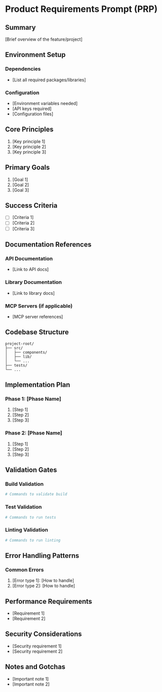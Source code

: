# Product Requirements Prompt (PRP)

## Summary

[Brief overview of the feature/project]

## Environment Setup

### Dependencies
- [List all required packages/libraries]

### Configuration
- [Environment variables needed]
- [API keys required]
- [Configuration files]

## Core Principles

1. [Key principle 1]
2. [Key principle 2]
3. [Key principle 3]

## Primary Goals

1. [Goal 1]
2. [Goal 2]
3. [Goal 3]

## Success Criteria

- [ ] [Criteria 1]
- [ ] [Criteria 2]
- [ ] [Criteria 3]

## Documentation References

### API Documentation
- [Link to API docs]

### Library Documentation
- [Link to library docs]

### MCP Servers (if applicable)
- [MCP server references]

## Codebase Structure

```
project-root/
├── src/
│   ├── components/
│   ├── lib/
│   └── ...
├── tests/
└── ...
```

## Implementation Plan

### Phase 1: [Phase Name]
1. [Step 1]
2. [Step 2]
3. [Step 3]

### Phase 2: [Phase Name]
1. [Step 1]
2. [Step 2]
3. [Step 3]

## Validation Gates

### Build Validation
```bash
# Commands to validate build
```

### Test Validation
```bash
# Commands to run tests
```

### Linting Validation
```bash
# Commands to run linting
```

## Error Handling Patterns

### Common Errors
1. [Error type 1]: [How to handle]
2. [Error type 2]: [How to handle]

## Performance Requirements

- [Requirement 1]
- [Requirement 2]

## Security Considerations

- [Security requirement 1]
- [Security requirement 2]

## Notes and Gotchas

- [Important note 1]
- [Important note 2]